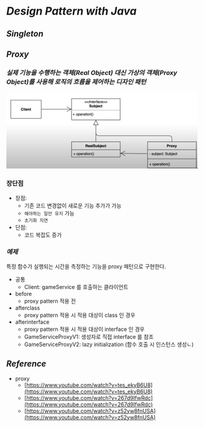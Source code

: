 # _Design Pattern with Java_

## _Singleton_

## _Proxy_
### _실제 기능을 수행하는 객체(Real Object) 대신 가상의 객체(Proxy Object)를 사용해 로직의 흐름을 제어하는 디자인 패턴_

![image/proxy-pattern.png](image/proxy-pattern.png)

### 장단점

* 장점:
  * 기존 코드 변경없이 새로운 기능 추가가 가능
  * `해야하는 일만 유지` 가능
  * `초기화 지연`
* 단점:
  * 코드 복잡도 증가

### _예제_

특정 함수가 실행되는 시간을 측정하는 기능을 proxy 패턴으로 구현한다.
* 공통
  * Client: gameService 를 호출하는 클라이언트
* before
  * proxy pattern 적용 전
* afterclass
  * proxy pattern 적용 시 적용 대상이 class 인 경우
* afterinterface
  * proxy pattern 적용 시 적용 대상이 interface 인 경우
  * GameServiceProxyV1: 생성자로 직접 interface 를 참조
  * GameServiceProxyV2: lazy initialization (함수 호출 시 인스턴스 생성ㄴ)

## _Reference_
* proxy
  * [https://www.youtube.com/watch?v=tes_ekyB6U8](https://www.youtube.com/watch?v=tes_ekyB6U8)
  * [https://www.youtube.com/watch?v=267d9IfwRdc](https://www.youtube.com/watch?v=267d9IfwRdc)
  * [https://www.youtube.com/watch?v=z52yw8fnUSA](https://www.youtube.com/watch?v=z52yw8fnUSA)
